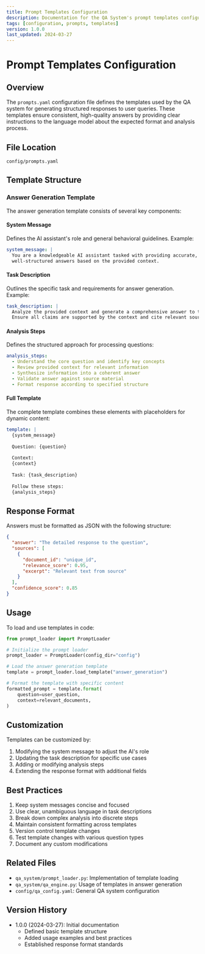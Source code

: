 ```yaml
---
title: Prompt Templates Configuration
description: Documentation for the QA System's prompt templates configuration
tags: [configuration, prompts, templates]
version: 1.0.0
last_updated: 2024-03-27
---
```


# Prompt Templates Configuration

## Overview

The `prompts.yaml` configuration file defines the templates used by the QA system for generating structured responses to user queries. These templates ensure consistent, high-quality answers by providing clear instructions to the language model about the expected format and analysis process.

## File Location

```
config/prompts.yaml
```

## Template Structure

### Answer Generation Template

The answer generation template consists of several key components:

#### System Message
Defines the AI assistant's role and general behavioral guidelines. Example:
```yaml
system_message: |
  You are a knowledgeable AI assistant tasked with providing accurate, 
  well-structured answers based on the provided context.
```

#### Task Description

Outlines the specific task and requirements for answer generation. Example:
```yaml
task_description: |
  Analyze the provided context and generate a comprehensive answer to the user's question.
  Ensure all claims are supported by the context and cite relevant sources.
```

#### Analysis Steps
Defines the structured approach for processing questions:
```yaml
analysis_steps:
  - Understand the core question and identify key concepts
  - Review provided context for relevant information
  - Synthesize information into a coherent answer
  - Validate answer against source material
  - Format response according to specified structure
```

#### Full Template
The complete template combines these elements with placeholders for dynamic content:
```yaml
template: |
  {system_message}
  
  Question: {question}
  
  Context:
  {context}
  
  Task: {task_description}
  
  Follow these steps:
  {analysis_steps}
```

## Response Format

Answers must be formatted as JSON with the following structure:
```json
{
  "answer": "The detailed response to the question",
  "sources": [
    {
      "document_id": "unique_id",
      "relevance_score": 0.95,
      "excerpt": "Relevant text from source"
    }
  ],
  "confidence_score": 0.85
}
```

## Usage

To load and use templates in code:

```python
from prompt_loader import PromptLoader

# Initialize the prompt loader
prompt_loader = PromptLoader(config_dir="config")

# Load the answer generation template
template = prompt_loader.load_template("answer_generation")

# Format the template with specific content
formatted_prompt = template.format(
    question=user_question,
    context=relevant_documents,
)
```

## Customization

Templates can be customized by:
1. Modifying the system message to adjust the AI's role
2. Updating the task description for specific use cases
3. Adding or modifying analysis steps
4. Extending the response format with additional fields

## Best Practices

1. Keep system messages concise and focused
2. Use clear, unambiguous language in task descriptions
3. Break down complex analysis into discrete steps
4. Maintain consistent formatting across templates
5. Version control template changes
6. Test template changes with various question types
7. Document any custom modifications

## Related Files

- `qa_system/prompt_loader.py`: Implementation of template loading
- `qa_system/qa_engine.py`: Usage of templates in answer generation
- `config/qa_config.yaml`: General QA system configuration

## Version History

- 1.0.0 (2024-03-27): Initial documentation
  - Defined basic template structure
  - Added usage examples and best practices
  - Established response format standards 